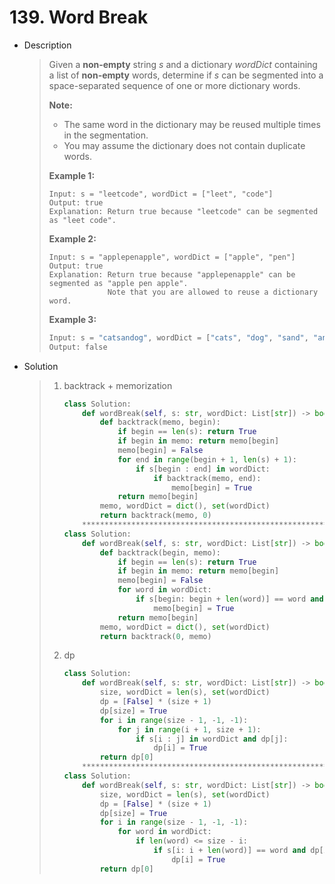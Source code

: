 # 139. Word Break

- Description

  > Given a **non-empty** string *s* and a dictionary *wordDict* containing a list of **non-empty** words, determine if *s* can be segmented into a space-separated sequence of one or more dictionary words.
  >
  > **Note:**
  >
  > - The same word in the dictionary may be reused multiple times in the segmentation.
  > - You may assume the dictionary does not contain duplicate words.
  >
  > **Example 1:**
  >
  > ```
  > Input: s = "leetcode", wordDict = ["leet", "code"]
  > Output: true
  > Explanation: Return true because "leetcode" can be segmented as "leet code".
  > ```
  >
  > **Example 2:**
  >
  > ```
  > Input: s = "applepenapple", wordDict = ["apple", "pen"]
  > Output: true
  > Explanation: Return true because "applepenapple" can be segmented as "apple pen apple".
  >              Note that you are allowed to reuse a dictionary word.
  > ```
  >
  > **Example 3:**
  >
  > ```python
  > Input: s = "catsandog", wordDict = ["cats", "dog", "sand", "and", "cat"]
  > Output: false
  > ```

- Solution

  > 1. backtrack + memorization
  >
  >    ```python
  >    class Solution:
  >        def wordBreak(self, s: str, wordDict: List[str]) -> bool:
  >            def backtrack(memo, begin):
  >                if begin == len(s): return True
  >                if begin in memo: return memo[begin]
  >                memo[begin] = False
  >                for end in range(begin + 1, len(s) + 1):
  >                    if s[begin : end] in wordDict:
  >                        if backtrack(memo, end):
  >                            memo[begin] = True
  >                return memo[begin]
  >            memo, wordDict = dict(), set(wordDict)
  >            return backtrack(memo, 0)
  >        ********************************************************************
  >    class Solution:
  >        def wordBreak(self, s: str, wordDict: List[str]) -> bool:
  >            def backtrack(begin, memo):
  >                if begin == len(s): return True
  >                if begin in memo: return memo[begin]
  >                memo[begin] = False
  >                for word in wordDict:
  >                    if s[begin: begin + len(word)] == word and backtrack(begin + len(word), memo):
  >                        memo[begin] = True
  >                return memo[begin]
  >            memo, wordDict = dict(), set(wordDict)
  >            return backtrack(0, memo)
  >    ```
  >
  > 2. dp
  >
  >    ```python
  >    class Solution:
  >        def wordBreak(self, s: str, wordDict: List[str]) -> bool:
  >            size, wordDict = len(s), set(wordDict)
  >            dp = [False] * (size + 1)
  >            dp[size] = True
  >            for i in range(size - 1, -1, -1):
  >                for j in range(i + 1, size + 1):
  >                    if s[i : j] in wordDict and dp[j]:
  >                        dp[i] = True
  >            return dp[0]
  >        ***********************************************************************
  >    class Solution:
  >        def wordBreak(self, s: str, wordDict: List[str]) -> bool:
  >            size, wordDict = len(s), set(wordDict)
  >            dp = [False] * (size + 1)
  >            dp[size] = True
  >            for i in range(size - 1, -1, -1):
  >                for word in wordDict:
  >                    if len(word) <= size - i:
  >                        if s[i: i + len(word)] == word and dp[i + len(word)]:
  >                            dp[i] = True
  >            return dp[0]
  >    ```